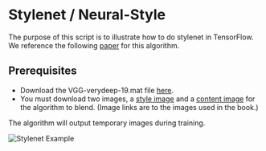 Stylenet / Neural-Style
=======================

The purpose of this script is to illustrate how to do stylenet in TensorFlow.  We reference the following [paper](https://arxiv.org/abs/1508.06576) for this algorithm.

## Prerequisites
 * Download the VGG-verydeep-19.mat file [here](http://www.vlfeat.org/matconvnet/models/beta16/imagenet-vgg-verydeep-19.mat).
 * You must download two images, a [style image](../images/starry_night.jpg) and a [content image](../images/book_cover.jpg) for the algorithm to blend. (Image links are to the images used in the book.)

The algorithm will output temporary images during training.

![Stylenet Example](../images/05_stylenet_ex.png)
